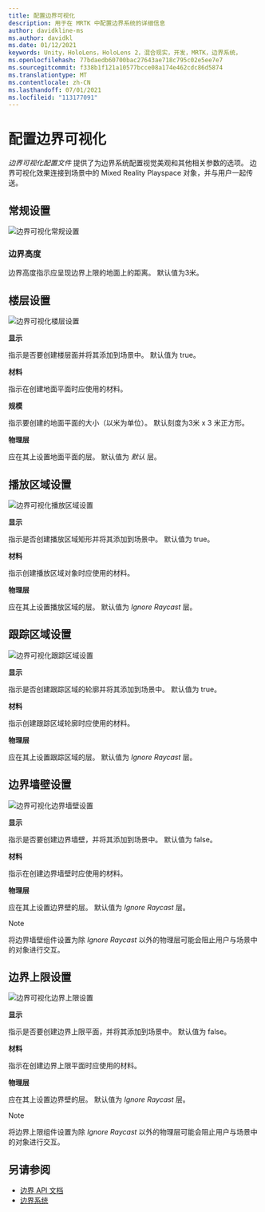 ```yaml
---
title: 配置边界可视化
description: 用于在 MRTK 中配置边界系统的详细信息
author: davidkline-ms
ms.author: davidkl
ms.date: 01/12/2021
keywords: Unity，HoloLens，HoloLens 2，混合现实，开发，MRTK，边界系统，
ms.openlocfilehash: 77bdaedb60700bac27643ae718c795c02e5ee7e7
ms.sourcegitcommit: f338b1f121a10577bcce08a174e462cdc86d5874
ms.translationtype: MT
ms.contentlocale: zh-CN
ms.lasthandoff: 07/01/2021
ms.locfileid: "113177091"
---
```

# <a name="configuring-boundary-visualization"></a>配置边界可视化

*边界可视化配置文件* 提供了为边界系统配置视觉美观和其他相关参数的选项。 边界可视化效果连接到场景中的 Mixed Reality Playspace 对象，并与用户一起传送。

## <a name="general-settings"></a>常规设置

![边界可视化常规设置](../images/boundary/BoundaryVisualizationGeneralSettings.png)

### <a name="boundary-height"></a>边界高度

边界高度指示应呈现边界上限的地面上的距离。 默认值为3米。

## <a name="floor-settings"></a>楼层设置

![边界可视化楼层设置](../images/boundary/BoundaryVisualizationFloorSettings.png)

**显示**

指示是否要创建楼层面并将其添加到场景中。 默认值为 true。

**材料**

指示在创建地面平面时应使用的材料。

**规模**

指示要创建的地面平面的大小（以米为单位）。 默认刻度为3米 x 3 米正方形。

**物理层**

应在其上设置地面平面的层。 默认值为 *默认* 层。

## <a name="play-area-settings"></a>播放区域设置

![边界可视化播放区域设置](../images/boundary/BoundaryVisualizationPlayAreaSettings.png)

**显示**

指示是否创建播放区域矩形并将其添加到场景中。 默认值为 true。

**材料**

指示创建播放区域对象时应使用的材料。

**物理层**

应在其上设置播放区域的层。 默认值为 *Ignore Raycast* 层。

## <a name="tracked-area-settings"></a>跟踪区域设置

![边界可视化跟踪区域设置](../images/boundary/BoundaryVisualizationTrackedAreaSettings.png)

**显示**

指示是否创建跟踪区域的轮廓并将其添加到场景中。 默认值为 true。

**材料**

指示创建跟踪区域轮廓时应使用的材料。

**物理层**

应在其上设置跟踪区域的层。 默认值为 *Ignore Raycast* 层。

## <a name="boundary-wall-settings"></a>边界墙壁设置

![边界可视化边界墙壁设置](../images/boundary/BoundaryVisualizationWallSettings.png)

**显示**

指示是否要创建边界墙壁，并将其添加到场景中。 默认值为 false。

**材料**

指示在创建边界墙壁时应使用的材料。

**物理层**

应在其上设置边界壁的层。 默认值为 *Ignore Raycast* 层。

> [!NOTE]
> 将边界墙壁组件设置为除 *Ignore Raycast* 以外的物理层可能会阻止用户与场景中的对象进行交互。

## <a name="boundary-ceiling-settings"></a>边界上限设置

![边界可视化边界上限设置](../images/boundary/BoundaryVisualizationCeilingSettings.png)

**显示**

指示是否要创建边界上限平面，并将其添加到场景中。 默认值为 false。

**材料**

指示在创建边界上限平面时应使用的材料。

**物理层**

应在其上设置边界壁的层。 默认值为 *Ignore Raycast* 层。

> [!NOTE]
> 将边界上限组件设置为除 *Ignore Raycast* 以外的物理层可能会阻止用户与场景中的对象进行交互。

## <a name="see-also"></a>另请参阅

- [边界 API 文档](xref:Microsoft.MixedReality.Toolkit.Boundary)
- [边界系统](boundary-system-getting-started.md)
